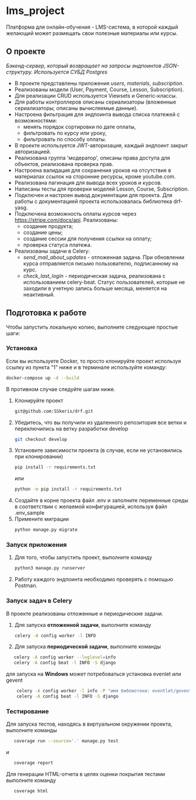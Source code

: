 # lms_project

Платформа для онлайн-обучения - LMS-система, в которой каждый желающий может размещать свои полезные материалы или
курсы.

<!-- ABOUT THE PROJECT -->

## О проекте

*Бэкенд-сервер, который возвращает на запросы эндпоинтов JSON-структуру.*
*Используется СУБД Postgres*

- В проекте представлены приложения *users*, *materials*, *subscription*.
- Реализованы модели (User, Payment, Course, Lesson, Subscription).
- Для реализации CRUD используется Viewsets и Generic-классы.
- Для работы контроллеров описаны сериализаторы (вложенные сериализаторы; описаны вычисляемые данные).
- Настроена фильтрация для эндпоинта вывода списка платежей с возможностями:
    - менять порядок сортировки по дате оплаты,
    - фильтровать по курсу или уроку,
    - фильтровать по способу оплаты.
- В проекте используется JWT-авторизация, каждый эндпоинт закрыт авторизацией.
- Реализована группа 'модератор', описаны права доступа для объектов, реализована проверка прав.
- Настроена валидация для сохранения уроков на отсутствие в материалах ссылок на сторонние ресурсы, кроме youtube.com.
- Реализована пагинация для вывода всех уроков и курсов.
- Написаны тесты для проверки моделей Lesson, Course, Subscription.
- Подключен и настроен вывод документации для проекта. Для работы с документацией проекта использовалась библиотека
  drf-yasg.
- Подключена возможность оплаты курсов через https://stripe.com/docs/api. Реализованы:
    - создание продукта;
    - создание цены;
    - создание сессии для получения ссылки на оплату;
    - проверка статуса платежа.
- Реализованы задачи в Celery:
    - *send_mail_about_updates* - отложенная задача. При обновлении курса отправляется письмо пользователю, подписанному
      на курс.
    - *check_last_login* - периодическая задача, реализована с использованием celery-beat. Статус пользователей, которые
      не заходили в учетную запись больше месяца, меняется на неактивный.

<!-- GETTING STARTED -->

## Подготовка к работе

Чтобы запустить локальную копию, выполните следующие простые шаги:

### Установка

Если вы используете Docker, то просто клонируйте проект используя ссылку
из пункта "1" ниже и в терминале используйте команду:
```sh
docker-compose up -d --build
```
В противном случае следуйте шагам ниже.

1. Клонируйте проект
   ```sh
   git@github.com:SSkeris/drf.git
   ```
2. Убедитесь, что вы получили из удаленного репозитория все ветки и переключились на ветку разработки develop
   ```sh
   git checkout develop
   ```
3. Установите зависимости проекта (в случае, если не установились при клонировании)
   ```sh
   pip install -r requirements.txt
   ```
   или
   ```sh
   python -m pip install -r requirements.txt
   ```
4. Создайте в корне проекта файл .env и заполните переменные среды в соответствии с желаемой конфигурацией, используя
   файл .env_sample
5. Примените миграции
   ```sh
   python manage.py migrate
   ```

### Запуск приложения

1. Для того, чтобы запустить проект, выполните команду
   ```sh
   python3 manage.py runserver
   ```
2. Работу каждого эндпоинта необходимо проверять с помощью Postman.

### Запуск задач в Celery

В проекте реализованы отложенные и периодические задачи.

1. Для запуска **отложенной задачи**, выполните команду
   ```sh
   celery -A config worker -l INFO
   ```
2. Для запуска **периодической задачи**, выполните команды

```sh
   celery -A config worker --loglevel=info
   celery -A config beat -l INFO -S django
   ```

для запуска на **Windows** может потребоваться установка evenlet или gevent

```sh
    celery -A config worker -l info -P "имя библиотеки: eventlet/gevent"
    celery -A config beat -l INFO -S django
   ```

### Тестирование

Для запуска тестов, находясь в виртуальном окружении проекта, выполните команды

```sh
   coverage run --source='.' manage.py test
   ```

и

```sh
   coverage report
   ```

Для генерации HTML-отчета в целях оценки покрытия тестами выполните команду

```sh
   coverage html
   ```